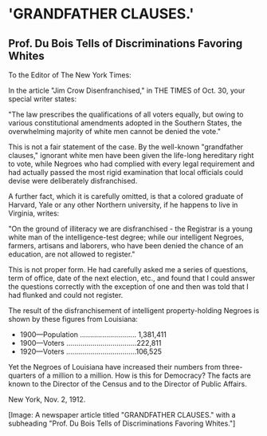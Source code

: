 # 'GRANDFATHER CLAUSES.'

## Prof. Du Bois Tells of Discriminations Favoring Whites

To the Editor of The New York Times:

In the article "Jim Crow Disenfranchised," in THE TIMES of Oct. 30, your special writer states:

"The law prescribes the qualifications of all voters equally, but owing to various constitutional amendments adopted in the Southern States, the overwhelming majority of white men cannot be denied the vote."

This is not a fair statement of the case. By the well-known "grandfather clauses," ignorant white men have been given the life-long hereditary right to vote, while Negroes who had complied with every legal requirement and had actually passed the most rigid examination that local officials could devise were deliberately disfranchised.

A further fact, which it is carefully omitted, is that a colored graduate of Harvard, Yale or any other Northern university, if he happens to live in Virginia, writes:

"On the ground of illiteracy we are disfranchised - the Registrar is a young white man of the intelligence-test degree; while our intelligent Negroes, farmers, artisans and laborers, who have been denied the chance of an education, are not allowed to register." 

This is not proper form. He had carefully asked me a series of questions, term of office, date of the next election, etc., and found that I could answer the questions correctly with the exception of one and then was told that I had flunked and could not register.

The result of the disfranchisement of intelligent property-holding Negroes is shown by these figures from Louisiana: 

- 1900—Population ............................ 1,381,411
- 1900—Voters ...................................222,811
- 1920—Voters ...................................106,525

Yet the Negroes of Louisiana have increased their numbers from three-quarters of a million to a million. How is this for Democracy? The facts are known to the Director of the Census and to the Director of Public Affairs.

New York, Nov. 2, 1912.

[Image: A newspaper article titled "GRANDFATHER CLAUSES." with a subheading "Prof. Du Bois Tells of Discriminations Favoring Whites."]